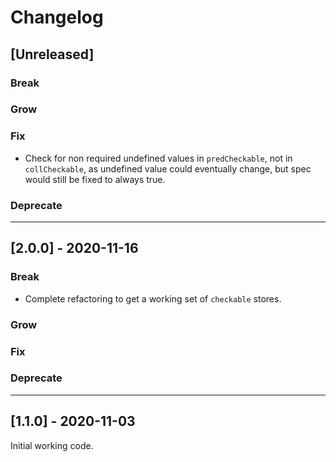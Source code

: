 # Changelog

## [Unreleased]

### Break

### Grow

### Fix

- Check for non required undefined values in `predCheckable`, not in `collCheckable`, as undefined value could eventually change, but spec would still be fixed to always true.

### Deprecate

---

## [2.0.0] - 2020-11-16

### Break

- Complete refactoring to get a working set of `checkable` stores.

### Grow

### Fix

### Deprecate

---

## [1.1.0] - 2020-11-03

Initial working code.
